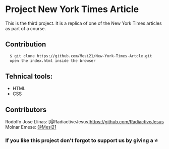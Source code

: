 # Project New York Times Article

This is the third project. It is a replica of one of the New York Times articles as part of a course.

## Contribution

```bash
  $ git clone https://github.com/Mesi21/New-York-Times-Artcle.git
  open the index.html inside the browser
```
## Tehnical tools:

- HTML
- CSS

## Contributors
Rodolfo Jose Llinas: [@RadiactiveJesus]https://github.com/RadiactiveJesus 
Molnar Emese: [@Mesi21](https://github.com/Mesi21)

### If you like this project don't forgot to support us by giving a :star: 